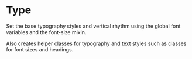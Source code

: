 Type
====

Set the base typography styles and vertical rhythm using the global font variables and the font-size mixin.

Also creates helper classes for typography and text styles such as classes for font sizes and headings.



